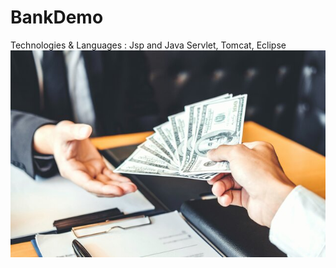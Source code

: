 # BankDemo
Technologies &amp; Languages : Jsp and Java Servlet, Tomcat, Eclipse
<a><img src="190321-bankaccounttransfer-stock.jpg"> </a>
